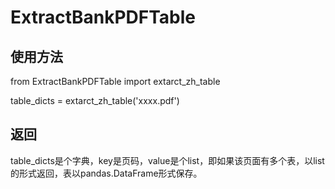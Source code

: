 # ExtractBankPDFTable

## 使用方法

from ExtractBankPDFTable import extarct_zh_table

table_dicts = extarct_zh_table('xxxx.pdf')

## 返回
table_dicts是个字典，key是页码，value是个list，即如果该页面有多个表，以list的形式返回，表以pandas.DataFrame形式保存。
